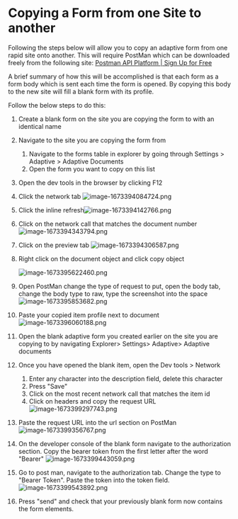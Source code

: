 # Copying a Form from one Site to another

Following the steps below will allow you to copy an adaptive form from one rapid site onto another. This will require PostMan which can be downloaded freely from the following site: [Postman API Platform | Sign Up for Free](https://www.postman.com/)

A brief summary of how this will be accomplished is that each form as a form body which is sent each time the form is opened. By copying this body to the new site will fill a blank form with its profile.

Follow the below steps to do this:

1. Create a blank form on the site you are copying the form to with an identical name
2. Navigate to the site you are copying the form from 
    1. Navigate to the forms table in explorer by going through Settings &gt; Adaptive &gt; Adaptive Documents
    2. Open the form you want to copy on this list
3. Open the dev tools in the browser by clicking F12
4. Click the network tab ![image-1673394084724.png](./downloaded_image_1705285209725.png)
5. Click the inline refresh![image-1673394142766.png](./downloaded_image_1705285210739.png)
6. Click on the network call that matches the document number ![image-1673394343794.png](./downloaded_image_1705285211753.png)
7. Click on the preview tab ![image-1673394306587.png](./downloaded_image_1705285212769.png)
8. Right click on the document object and click copy object
    
    ![image-1673395622460.png](./downloaded_image_1705285213785.png)
9. Open PostMan change the type of request to put, open the body tab, change the body type to raw, type the screenshot into the space![image-1673395853682.png](./downloaded_image_1705285214799.png)
10. Paste your copied item profile next to document ![image-1673396060188.png](./downloaded_image_1705285215810.png)
11. Open the blank adaptive form you created earlier on the site you are copying to by navigating Explorer&gt; Settings&gt; Adaptive&gt; Adaptive documents
12. Once you have opened the blank item, open the Dev tools &gt; Network
    
    
    1. Enter any character into the description field, delete this character
    2. Press "Save"
    3. Click on the most recent network call that matches the item id
    4. Click on headers and copy the request URL![image-1673399297743.png](./downloaded_image_1705285216827.png)
13. Paste the request URL into the url section on PostMan ![image-1673399356767.png](./downloaded_image_1705285217838.png)
14. On the developer console of the blank form navigate to the authorization section. Copy the bearer token from the first letter after the word "Bearer" ![image-1673399443059.png](./downloaded_image_1705285218863.png)
15. Go to post man, navigate to the authorization tab. Change the type to "Bearer Token". Paste the token into the token field. ![image-1673399543892.png](./downloaded_image_1705285219877.png)
16. Press "send" and check that your previously blank form now contains the form elements.